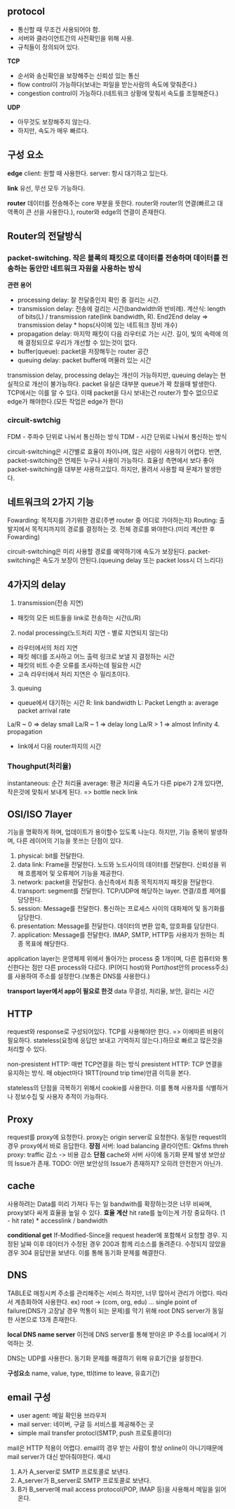 ## protocol
- 통신할 때 무조건 사용되어야 함.
- 서버와 클라이언트간의 사전확인을 위해 사용.
- 규칙들이 정의되어 있다.

**TCP**
- 순서와 송신확인을 보장해주는 신뢰성 있는 통신
- flow control이 가능하다(보내는 파일을 받는사람의 속도에 맞춰준다.)
- congestion control이 가능하다.(네트워크 상황에 맞춰서 속도를 조절해준다.)

**UDP**
- 아무것도 보장해주지 않는다.
- 하지만, 속도가 매우 빠르다.

## 구성 요소
**edge**
client: 원할 때 사용한다.
server: 항시 대기하고 있는다.

**link**
유선, 무선 모두 가능하다.

**router**
데이터를 전송해주는 core 부분을 뜻한다.
router와 router의 연결(빠르고 대역폭이 큰 선을 사용한다.), router와 edge의 연결이 존재한다.

## Router의 전달방식
### packet-switching. 작은 블록의 패킷으로 데이터를 전송하며 데이터를 전송하는 동안만 네트워크 자원을 사용하는 방식

**관련 용어**
- processing delay: 잘 전달중인지 확인 중 걸리는 시간.
- transmission delay: 전송에 걸리는 시간(bandwidth와 반비례).
계산식: length of bits(L) / transmission rate(link bandwidth, R).
End2End delay => transmission delay * hops(사이에 있는 네트워크 장비 개수)
- propagation delay: 마지막 패킷이 다음 라우터로 가는 시간. 길이, 빛의 속력에 의해 결정되므로 우리가 개선할 수 있는것이 없다.
- buffer(queue): packet을 저장해두는 router 공간
- queuing delay: packet buffer에 머물러 있는 시간

transmission delay, processing delay는 개선이 가능하지만, queuing delay는 현실적으로 개선이 불가능하다.
packet 유실은 대부분 queue가 꽉 찼을때 발생한다. TCP에서는 이를 알 수 있다.
이때 packet을 다시 보내는건 router가 할수 없으므로 edge가 해야한다.(모든 작업은 edge가 한다)

### circuit-swtchig
FDM - 주파수 단위로 나눠서 통신하는 방식
TDM - 시간 단위로 나눠서 통신하는 방식

circuit-switching은 시간별로 효율이 차이나며, 많은 사람이 사용하기 어렵다.
반면, packet-switching은 언제든 누구나 사용이 가능하다.
효율성 측면에서 보다 좋아 packet-switching을 대부분 사용하고있다.
하지만, 몰려서 사용할 때 문제가 발생한다.

## 네트워크의 2가지 기능
Fowarding: 목적지를 가기위한 경로(주변 router 중 어디로 가야하는지)
Routing: 출발지에서 목적지까지의 경로를 결정하는 것. 전체 경로를 봐야한다.(미리 계산한 후 Fowarding)

circuit-switching은 미리 사용할 경로를 예약하기에 속도가 보장된다.
packet-switching은 속도가 보장이 안된다.(queuing delay 또는 packet loss시 더 느리다)

## 4가지의 delay
1. transmission(전송 지연)
- 패킷의 모든 비트들을 link로 전송하는 시간(L/R)
2. nodal processing(노드처리 지연 - 별로 지연되지 않는다)
- 라우터에서의 처리 지연
- 패킷 헤더를 조사하고 어느 출력 링크로 보낼 지 결정하는 시간
- 패킷의 비트 수준 오류를 조사하는데 필요한 시간
- 고속 라우터에서 처리 지연은 수 밀리초이다.
3. queuing
- queue에서 대기하는 시간
R: link bandwidth
L: Packet Length
a: average packet arrival rate

La/R ~ 0 => delay small
La/R ~ 1 => delay long
La/R > 1 => almost Infinity
4. propagation
- link에서 다음 router까지의 시간

### Thoughput(처리율)
instantaneous: 순간 처리율
average: 평균 처리율
속도가 다른 pipe가 2개 있다면, 작은것에 맞춰서 보내게 된다. => bottle neck link

## OSI/ISO 7layer
기능을 명확하게 하며, 업데이트가 용이할수 있도록 나눈다.
하지만, 기능 중복이 발생하며, 다른 레이어의 기능을 못쓰는 단점이 있다.
1. physical: bit를 전달한다.
2. data link: Frame을 전달한다. 노드와 노드사이의 데이터를 전달한다. 신뢰성을 위해 흐름제어 및 오류제어 기능을 제공한다.
3. network: packet을 전달한다. 송신측에서 최종 목적지까지 패킷을 전달한다.
4. transport: segment를 전달한다. TCP/UDP에 해당하는 layer. 연결/흐름 제어를 담당한다.
5. session: Message를 전달한다. 통신하는 프로세스 사이의 대화제어 및 동기화를 담당한다.
6. presentation: Message를 전달한다. 데이터의 변환 압축, 암호화를 담당한다.
7. application: Message를 전달한다. IMAP, SMTP, HTTP등 사용자가 원하는 최종 목표에 해당한다.

application layer는 운영체제 위에서 돌아가는 process 중 1개이며, 다른 컴퓨터와 통신한다는 점만 다른 process와 다르다.
IP(어디 host)와 Port(host안의 process주소)를 사용하여 주소를 설정한다.(보통은 DNS를 사용한다.)

**transport layer에서 app이 필요로 한것**
data 무결성, 처리율, 보안, 걸리는 시간

## HTTP
request와 response로 구성되어있다.
TCP를 사용해야만 한다. => 이에따른 비용이 필요하다.
stateless(요청에 응답만 보내고 기억하지 않는다.)하므로 빠르고 많은것을 처리할 수 있다.

non-presistent HTTP: 매번 TCP연결을 하는 방식
presistent HTTP: TCP 연결을 유지하는 방식. 매 object마다 1RTT(round trip time)만큼 이득을 본다.

stateless의 단점을 극복하기 위해서 cookie를 사용한다.
이를 통해 사용자를 식별하거나 정보수집 및 사용자 추적이 가능하다.

## Proxy
request를 proxy에 요청한다.
proxy는 origin server로 요청한다. 동일한 request의 경우 proxy에서 바로 응답한다.
**장점**
서버: load balancing
클라이언트: Qkfms threh
proxy: traffic 감소 -> 비용 감소
**단점**
cache와 서버 사이에 동기화 문제 발생
보안상의 Issue가 존재.
TODO: 어떤 보안상의 Issue가 존재하지? 오히려 안전한거 아닌가.

## cache
사용하려는 Data를 미리 가져다 두는 일
bandwith를 확장하는것은 너무 비싸며, proxy보다 싸게 효율을 높일 수 있다.
**효율 계산**
hit rate를 높이는게 가장 중요하다.
(1 - hit rate) * accesslink / bandwidth

**conditional get**
If-Modified-Since을 request header에 포함해서 요청할 경우.
지정된 날짜 이후 데이터가 수정된 경우 200과 함께 리소스를 돌려준다.
수정되지 않았을 경우 304 응답만을 보낸다. 이를 통해 동기화 문제를 해결한다.

## DNS
TABLE로 매칭시켜 주소를 관리해주는 서비스
하지만, 너무 많아서 관리가 어렵다. 따라서 계층화하여 사용한다.
ex) root -> (com, org, edu) ...
single point of failure(DNS가 고장날 경우 먹통이 되는 문제)를 막기 위해 root DNS server가 동일한 사본으로 13개 존재한다.

**local DNS name server**
이전에 DNS server를 통해 받아온 IP 주소를 local에서 기억하는 것.

DNS는 UDP를 사용한다. 동기화 문제를 해결하기 위해 유효기간을 설정한다.

**구성요소**
name, value, type, ttl(time to leave, 유효기간)

## email 구성
- user agent: 메일 확인용 브라우저
- mail server: 네이버, 구글 등 서비스를 제공해주는 곳
- simple mail transfer protocl(SMTP, push 프로토콜이다)

mail은 HTTP 적용이 어렵다.
email의 경우 받는 사람이 항상 online이 아니기때문에 mail server가 대신 받아줘야한다.
예시)
1. A가 A_server로 SMTP 프로토콜로 보낸다.
2. A_server가 B_server로 SMTP 프로토콜로 보낸다.
3. B가 B_server에 mail access protocol(POP, IMAP 등)을 사용해서 메일을 읽어온다.